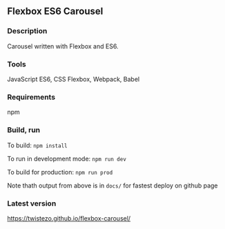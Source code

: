 ## Flexbox ES6 Carousel

### Description

Carousel written with Flexbox and ES6.

### Tools

JavaScript ES6, CSS Flexbox, Webpack, Babel

### Requirements

npm

### Build, run

To build: `npm install`

To run in development mode: `npm run dev`

To build for production: `npm run prod`

Note thath output from above is in `docs/` for fastest deploy on github page

### Latest version

https://twistezo.github.io/flexbox-carousel/
